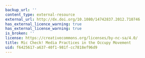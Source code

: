 ```yaml
---
backup_url: ''
content_type: external-resource
external_url: http://dx.doi.org/10.1080/14742837.2012.710746
has_external_licence_warning: true
has_external_license_warning: true
is_broken: ''
license: https://creativecommons.org/licenses/by-nc-sa/4.0/
title: Mic Check! Media Practices in the Occupy Movement
uid: f6425617-a637-40f1-981f-cc7818ef96d9
---
```

